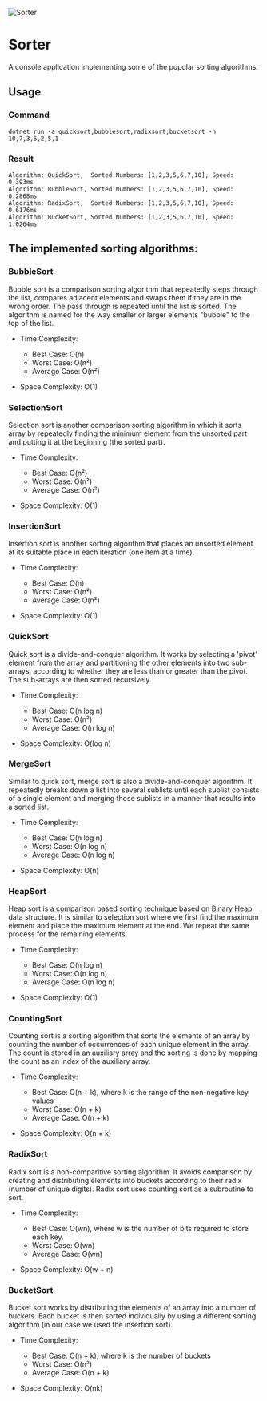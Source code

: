 ![Sorter](https://i.imgur.com/sUgVSLZ.png)

# Sorter
A console application implementing some of the popular sorting algorithms.

## Usage
### Command
```shell
dotnet run -a quicksort,bubblesort,radixsort,bucketsort -n 10,7,3,6,2,5,1
```
### Result
```shell
Algorithm: QuickSort,  Sorted Numbers: [1,2,3,5,6,7,10], Speed: 0.393ms
Algorithm: BubbleSort, Sorted Numbers: [1,2,3,5,6,7,10], Speed: 0.2868ms
Algorithm: RadixSort,  Sorted Numbers: [1,2,3,5,6,7,10], Speed: 0.6176ms
Algorithm: BucketSort, Sorted Numbers: [1,2,3,5,6,7,10], Speed: 1.0264ms
```
## The implemented sorting algorithms:
### BubbleSort
Bubble sort is a comparison sorting algorithm that repeatedly steps through the list, compares adjacent elements and swaps them if they are in the wrong order. The pass through is repeated until the list is sorted. The algorithm is named for the way smaller or larger elements "bubble" to the top of the list.

- Time Complexity:
  - Best Case: O(n)
  - Worst Case: O(n²)
  - Average Case: O(n²)

- Space Complexity: O(1)

### SelectionSort
Selection sort is another comparison sorting algorithm in which it sorts array by repeatedly finding the minimum element from the unsorted part and putting it at the beginning (the sorted part).

- Time Complexity:
  - Best Case:  O(n²)
  - Worst Case: O(n²)
  - Average Case: O(n²)

- Space Complexity: O(1)

### InsertionSort
Insertion sort is another sorting algorithm that places an unsorted element at its suitable place in each iteration (one item at a time).

- Time Complexity:
  - Best Case: O(n) 
  - Worst Case: O(n²)
  - Average Case: O(n²)

- Space Complexity: O(1)

### QuickSort
Quick sort is a divide-and-conquer algorithm. It works by selecting a 'pivot' element from the array and partitioning the other elements into two sub-arrays, according to whether they are less than or greater than the pivot. The sub-arrays are then sorted recursively.

- Time Complexity:
  - Best Case: O(n log n)
  - Worst Case: O(n²)
  - Average Case: O(n log n)

- Space Complexity: O(log n)

### MergeSort
Similar to quick sort, merge sort is also a divide-and-conquer algorithm. It repeatedly breaks down a list into several sublists until each sublist consists of a single element and merging those sublists in a manner that results into a sorted list.

- Time Complexity:
  - Best Case: O(n log n)
  - Worst Case: O(n log n)
  - Average Case: O(n log n)

- Space Complexity: O(n)

### HeapSort
Heap sort is a comparison based sorting technique based on Binary Heap data structure. It is similar to selection sort where we first find the maximum element and place the maximum element at the end. We repeat the same process for the remaining elements.

- Time Complexity:
  - Best Case: O(n log n)
  - Worst Case: O(n log n)
  - Average Case: O(n log n)

- Space Complexity: O(1)

### CountingSort
Counting sort is a sorting algorithm that sorts the elements of an array by counting the number of occurrences of each unique element in the array. The count is stored in an auxiliary array and the sorting is done by mapping the count as an index of the auxiliary array.

- Time Complexity:
  - Best Case: O(n + k), where k is the range of the non-negative key values
  - Worst Case: O(n + k)
  - Average Case: O(n + k)

- Space Complexity: O(n + k)

### RadixSort
Radix sort is a non-comparitive sorting algorithm. It avoids comparison by creating and distributing elements into buckets according to their radix (number of unique digits). Radix sort uses counting sort as a subroutine to sort.

- Time Complexity:
  - Best Case: O(wn), where w is the number of bits required to store each key.
  - Worst Case: O(wn)
  - Average Case: O(wn)

- Space Complexity: O(w + n)

### BucketSort
Bucket sort works by distributing the elements of an array into a number of buckets. Each bucket is then sorted individually by using a different sorting algorithm (in our case we used the insertion sort).

- Time Complexity:
  - Best Case: O(n + k), where k is the number of buckets
  - Worst Case: O(n²)
  - Average Case: O(n + k)

- Space Complexity: O(nk)
